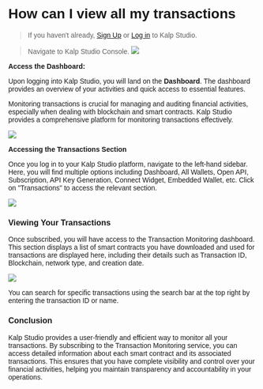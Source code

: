 <style>  body { font-family: "Source Sans 3", sans-serif!important; }</style>
<link href="https://fonts.googleapis.com/css2?family=Source+Sans+3:ital,wght@0,200..900;1,200..900&display=swap" rel="stylesheet">    
<link rel="stylesheet" href="https://fonts.googleapis.com/icon?family=Material+Icons">

# **How can I view all my transactions**

> If you haven't already, [Sign Up](https://docs.kalp.studio/Products/Kalp-Studio-Console/Onboarding/How-to-Sign-Up-to-Kalp-Studio-Platform/) or [Log in](https://docs.kalp.studio/Products/Kalp-Studio-Console/Onboarding/How-to-log-in-to-your-Kalp-Studio-Account/) to Kalp Studio. 


> Navigate to Kalp Studio Console.
![](https://docs-images-kalp-studio.s3.ap-south-1.amazonaws.com/Audit+3/navikswallet/n4.png)

**Access the Dashboard:**

Upon logging into Kalp Studio, you will land on the **Dashboard**. The dashboard provides an overview of your activities and quick access to essential features.

Monitoring transactions is crucial for managing and auditing financial activities, especially when dealing with blockchain and smart contracts. Kalp Studio provides a comprehensive platform for monitoring transactions effectively.

![](https://docs-images-kalp-studio.s3.ap-south-1.amazonaws.com/Walletbatch2/Transaction/t1.png)

**Accessing the Transactions Section**

Once you log in to your Kalp Studio platform, navigate to the left-hand sidebar. Here, you will find multiple options including Dashboard, All Wallets, Open API, Subscription, API Key Generation, Connect Widget, Embedded Wallet, etc. Click on "Transactions" to access the relevant section.

![](https://docs-images-kalp-studio.s3.ap-south-1.amazonaws.com/Walletbatch2/Transaction/t2.png)

### **Viewing Your Transactions**

Once subscribed, you will have access to the Transaction Monitoring dashboard. This section displays a list of smart contracts you have downloaded and used for transactions are displayed here, including their details such as Transaction ID, Blockchain, network type, and creation date.

![](https://docs-images-kalp-studio.s3.ap-south-1.amazonaws.com/Walletbatch2/Transaction/t3.png)

You can search for specific transactions using the search bar at the top right by entering the transaction ID or name.

### **Conclusion**

Kalp Studio provides a user-friendly and efficient way to monitor all your transactions. By subscribing to the Transaction Monitoring service, you can access detailed information about each smart contract and its associated transactions. This ensures that you have complete visibility and control over your financial activities, helping you maintain transparency and accountability in your operations.